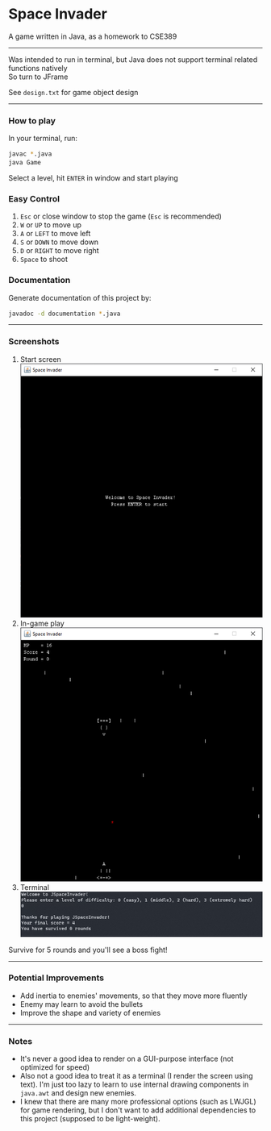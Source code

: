 # Space Invader  

A game written in Java, as a homework to CSE389  

------

Was intended to run in terminal, but Java does not support terminal related functions natively  
So turn to JFrame  

See `design.txt` for game object design  

------

### How to play  

In your terminal, run:  
```bash
javac *.java
java Game
```

Select a level, hit `ENTER` in window and start playing  

### Easy Control  

1. `Esc` or close window to stop the game (`Esc` is recommended)  
2. `W` or `UP` to move up  
3. `A` or `LEFT` to move left  
4. `S` or `DOWN` to move down  
5. `D` or `RIGHT` to move right  
6. `Space` to shoot  

### Documentation  
Generate documentation of this project by:  
```bash
javadoc -d documentation *.java
```

------

### Screenshots  
1. Start screen  
   ![start screen](img/screenshot1.png)  
2. In-game play  
   ![ingame screen](img/screenshot2.png)  
3. Terminal  
   ![terminal screen](img/screenshot3.png)  

Survive for 5 rounds and you'll see a boss fight!  

------

### Potential Improvements  
* Add inertia to enemies' movements, so that they move more fluently  
* Enemy may learn to avoid the bullets  
* Improve the shape and variety of enemies  

------

### Notes  
* It's never a good idea to render on a GUI-purpose interface (not optimized for speed)  
* Also not a good idea to treat it as a terminal (I render the screen using text). I'm just too lazy to learn to use internal drawing components in `java.awt` and design new enemies.
* I knew that there are many more professional options (such as LWJGL) for game rendering, but I don't want to add additional dependencies to this project (supposed to be light-weight).